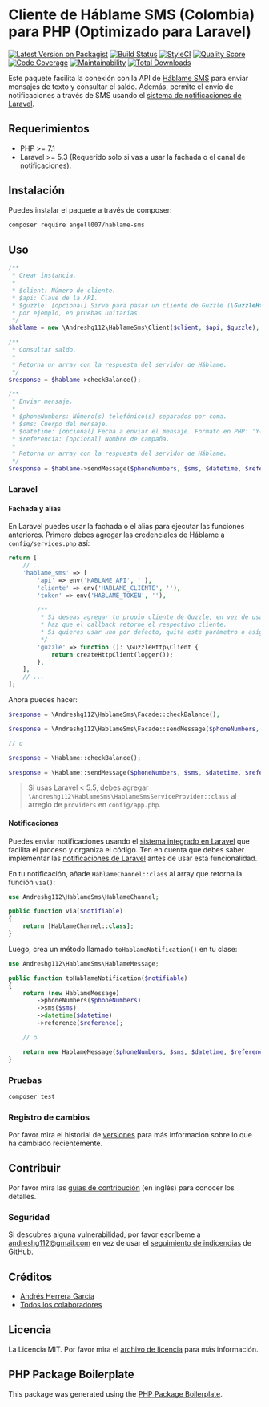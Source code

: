 # Cliente de Háblame SMS (Colombia) para PHP (Optimizado para Laravel)

[![Latest Version on Packagist](https://img.shields.io/packagist/v/andreshg112/hablame-sms.svg?style=flat-square)](https://packagist.org/packages/andreshg112/hablame-sms)
[![Build Status](https://travis-ci.com/andreshg112/hablame-sms.svg?branch=master)](https://travis-ci.com/andreshg112/hablame-sms)
[![StyleCI](https://github.styleci.io/repos/181806042/shield?branch=master)](https://github.styleci.io/repos/181806042)
[![Quality Score](https://img.shields.io/scrutinizer/g/andreshg112/hablame-sms.svg?style=flat-square)](https://scrutinizer-ci.com/g/andreshg112/hablame-sms)
[![Code Coverage](https://scrutinizer-ci.com/g/andreshg112/hablame-sms/badges/coverage.png?b=master)](https://scrutinizer-ci.com/g/andreshg112/hablame-sms/?branch=master)
[![Maintainability](https://api.codeclimate.com/v1/badges/0e7fe998a23bf36ec963/maintainability)](https://codeclimate.com/github/andreshg112/hablame-sms/maintainability)
[![Total Downloads](https://img.shields.io/packagist/dt/andreshg112/hablame-sms.svg?style=flat-square)](https://packagist.org/packages/andreshg112/hablame-sms)

Este paquete facilita la conexión con la API de [Háblame SMS](https://www.hablame.co) para enviar mensajes de texto y consultar el saldo. Además, permite el envío de notificaciones a través de SMS usando el [sistema de notificaciones de Laravel](https://laravel.com/docs/5.5/notifications).

## Requerimientos

-   PHP >= 7.1
-   Laravel >= 5.3 (Requerido solo si vas a usar la fachada o el canal de notificaciones).

## Instalación

Puedes instalar el paquete a través de composer:

```bash
composer require angell007/hablame-sms
```

## Uso

```php
/**
 * Crear instancia.
 *
 * $client: Número de cliente.
 * $api: Clave de la API.
 * $guzzle: [opcional] Sirve para pasar un cliente de Guzzle (\GuzzleHttp\Client) configurado,
 * por ejemplo, en pruebas unitarias.
 */
$hablame = new \Andreshg112\HablameSms\Client($client, $api, $guzzle);

/**
 * Consultar saldo.
 *
 * Retorna un array con la respuesta del servidor de Háblame.
 */
$response = $hablame->checkBalance();

/**
 * Enviar mensaje.
 *
 * $phoneNumbers: Número(s) telefónico(s) separados por coma.
 * $sms: Cuerpo del mensaje.
 * $datetime: [opcional] Fecha a enviar el mensaje. Formato en PHP: 'Y-m-d H:i:s'
 * $referencia: [opcional] Nombre de campaña.
 *
 * Retorna un array con la respuesta del servidor de Háblame.
 */
$response = $hablame->sendMessage($phoneNumbers, $sms, $datetime, $reference);
```

### Laravel

#### Fachada y alias

En Laravel puedes usar la fachada o el alias para ejecutar las funciones anteriores. Primero debes agregar las credenciales de Háblame a `config/services.php` así:

```php
return [
    // ...
    'hablame_sms' => [
        'api' => env('HABLAME_API', ''),
        'cliente' => env('HABLAME_CLIENTE', ''),
        'token' => env('HABLAME_TOKEN', ''),

        /**
         * Si deseas agregar tu propio cliente de Guzzle, en vez de usar uno por defecto,
         * haz que el callback retorne el respectivo cliente.
         * Si quieres usar uno por defecto, quita este parámetro o asígnalo null.
         */
        'guzzle' => function (): \GuzzleHttp\Client {
            return createHttpClient(logger());
        },
    ],
    // ...
];
```

Ahora puedes hacer:

```php
$response = \Andreshg112\HablameSms\Facade::checkBalance();

$response = \Andreshg112\HablameSms\Facade::sendMessage($phoneNumbers, $sms, $datetime, $reference);

// o

$response = \Hablame::checkBalance();

$response = \Hablame::sendMessage($phoneNumbers, $sms, $datetime, $reference);
```

> Si usas Laravel < 5.5, debes agregar `\Andreshg112\HablameSms\HablameSmsServiceProvider::class` al arreglo de `providers` en `config/app.php`.

#### Notificaciones

Puedes enviar notificaciones usando el [sistema integrado en Laravel](https://laravel.com/docs/5.5/notifications) que facilita el proceso y organiza el código. Ten en cuenta que debes saber implementar las [notificaciones de Laravel](https://code.tutsplus.com/es/tutorials/notifications-in-laravel--cms-30499) antes de usar esta funcionalidad.

En tu notificación, añade `HablameChannel::class` al array que retorna la función `via()`:

```php
use Andreshg112\HablameSms\HablameChannel;

public function via($notifiable)
{
    return [HablameChannel::class];
}
```

Luego, crea un método llamado `toHablameNotification()` en tu clase:

```php
use Andreshg112\HablameSms\HablameMessage;

public function toHablameNotification($notifiable)
{
    return (new HablameMessage)
        ->phoneNumbers($phoneNumbers)
        ->sms($sms)
        ->datetime($datetime)
        ->reference($reference);

    // o

    return new HablameMessage($phoneNumbers, $sms, $datetime, $reference);
}
```

### Pruebas

```bash
composer test
```

### Registro de cambios

Por favor mira el historial de [versiones](../../releases) para más información sobre lo que ha cambiado recientemente.

## Contribuir

Por favor mira las [guías de contribución](CONTRIBUTING.md) (en inglés) para conocer los detalles.

### Seguridad

Si descubres alguna vulnerabilidad, por favor escríbeme a andreshg112@gmail.com en vez de usar el [seguimiento de indicendias](../../issues) de GitHub.

## Créditos

-   [Andrés Herrera García](https://github.com/andreshg112)
-   [Todos los colaboradores](../../contributors)

## Licencia

La Licencia MIT. Por favor mira el [archivo de licencia](LICENSE.md) para más información.

## PHP Package Boilerplate

This package was generated using the [PHP Package Boilerplate](https://laravelpackageboilerplate.com).
